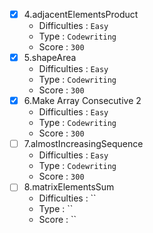 - [x] 4.adjacentElementsProduct
  - Difficulties : `Easy`
  - Type : `Codewriting`
  - Score : `300`
- [x] 5.shapeArea
  - Difficulties : `Easy`
  - Type : `Codewriting`
  - Score : `300`
- [x] 6.Make Array Consecutive 2
  - Difficulties : `Easy`
  - Type : `Codewriting`
  - Score : `300`
- [ ] 7.almostIncreasingSequence
  - Difficulties : `Easy`
  - Type : `Codewriting`
  - Score : `300`
- [ ] 8.matrixElementsSum
  - Difficulties : ``
  - Type : ``
  - Score : ``






